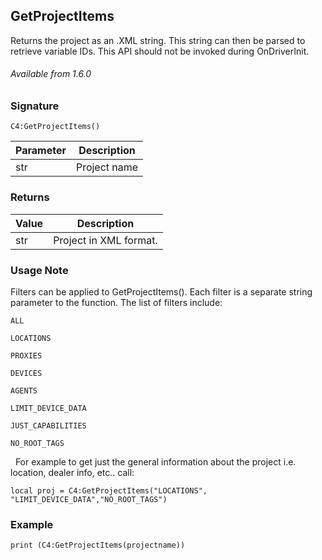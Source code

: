 ## GetProjectItems

Returns the project as an .XML string. This string can then be parsed to retrieve variable IDs. This API should not be invoked during OnDriverInit.

###### Available from 1.6.0


### Signature

`C4:GetProjectItems()`


| Parameter | Description |
| --- | --- |
| str | Project name |


### Returns

| Value | Description |
| --- | --- |
| str | Project in XML format. |


### Usage Note

Filters can be applied to GetProjectItems(). Each filter is a separate string parameter to the function. The list of filters include:

`ALL`

`LOCATIONS`

`PROXIES`

`DEVICES`

`AGENTS`

`LIMIT_DEVICE_DATA`

`JUST_CAPABILITIES`

`NO_ROOT_TAGS`

 
For example to get just the general information about the project i.e. location, dealer info, etc.. call:


`local proj = C4:GetProjectItems("LOCATIONS", "LIMIT_DEVICE_DATA","NO_ROOT_TAGS")`


### Example

`print (C4:GetProjectItems(projectname))`







